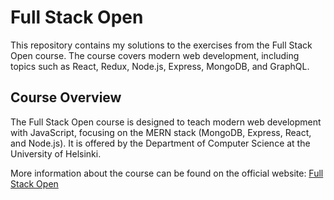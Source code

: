 # Full Stack Open

This repository contains my solutions to the exercises from the Full Stack Open course. The course covers modern web development, including topics such as React, Redux, Node.js, Express, MongoDB, and GraphQL.

## Course Overview

The Full Stack Open course is designed to teach modern web development with JavaScript, focusing on the MERN stack (MongoDB, Express, React, and Node.js). It is offered by the Department of Computer Science at the University of Helsinki.

More information about the course can be found on the official website: [Full Stack Open](https://fullstackopen.com/)


